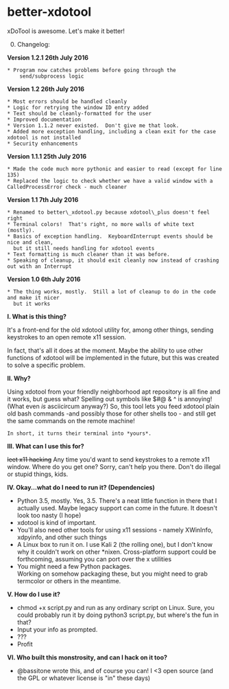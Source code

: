 # better-xdotool
xDoTool is awesome.  Let's make it better!

0.  Changelog:
  
  **Version 1.2.1 26th July 2016**
    
    * Program now catches problems before going through the 
        send/subprocess logic

  **Version 1.2 26th July 2016**

    * Most errors should be handled cleanly
    * Logic for retrying the window ID entry added
    * Text should be cleanly-formatted for the user
    * Improved documentation
    * Version 1.1.2 never existed.  Don't give me that look.
    * Added more exception handling, including a clean exit for the case xdotool is not installed
    * Security enhancements

  **Version 1.1.1 25th July 2016**

    * Made the code much more pythonic and easier to read (except for line 135)
    * Replaced the logic to check whether we have a valid window with a CalledProcessError check - much cleaner
    
  **Version 1.1 7th July 2016**

    * Renamed to better\_xdotool.py because xdotool\_plus doesn't feel right
    * Terminal colors!  That's right, no more walls of white text (mostly).
    * Basics of exception handling.  KeyboardInterrupt events should be nice and clean,
      but it still needs handling for xdotool events
    * Text formatting is much cleaner than it was before.
    * Speaking of cleanup, it should exit cleanly now instead of crashing out with an Interrupt
  
  **Version 1.0 6th July 2016**

    * The thing works, mostly.  Still a lot of cleanup to do in the code and make it nicer
      but it works

**I.  What is this thing?**
  
  It's a front-end for the old xdotool utility for,
  among other things, sending keystrokes to an open remote x11 session.
  
  In fact, that's all it does at the moment.  Maybe the ability to use other functions of
  xdotool will be implemented in the future, but this was created to solve a specific problem.

**II. Why?**

  Using xdotool from your friendly neighborhood apt repository is all fine and it works,
  but guess what?  Spelling out symbols like $#@ & ^ is annoying!
  (What even *is* asciicircum anyway?)
  So, this tool lets you feed xdotool plain old bash commands
  -and possibly those for other shells too -
  and still get the same commands on the remote machine!

    In short, it turns their terminal into *yours*.

**III. What can I use this for?**

  ~~leet x11 hacking~~  Any time you'd want to send keystrokes to a remote x11 window.
  Where do you get one?  Sorry, can't help you there.  Don't do illegal or stupid things, kids.

**IV.  Okay...what do I need to run it?  (Dependencies)**

  * Python 3.5, mostly.  Yes, 3.5.  There's a neat little function in there that I actually used.
      Maybe legacy support can come in the future.  It doesn't look too nasty (I hope)
  * xdotool is kind of important.
  * You'll also need other tools for using x11 sessions - namely XWinInfo, xdpyinfo, and other such things
  * A Linux box to run it on.  I use Kali 2 (the rolling one), but I don't know why it couldn't work on other \*nixen.  Cross-platform support could be forthcoming, assuming you can port over the x utilities
  * You might need a few Python packages.  
	Working on somehow packaging these, but you might need to grab termcolor or others in the meantime.

**V.  How do I use it?**
  * chmod +x script.py and run as any ordinary script on Linux.
    Sure, you could probably run it by doing python3 script.py, but where's the fun in that?
  * Input your info as prompted.
  * ???
  * Profit

**VI. Who built this monstrosity, and can I hack on it too?**
  * @bassitone wrote this, and of course you can!  I <3 open source (and the GPL or whatever license is "in" these days)
